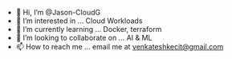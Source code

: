 - 👋 Hi, I’m @Jason-CloudG
- 👀 I’m interested in ... Cloud Workloads
- 🌱 I’m currently learning ... Docker, terraform
- 💞️ I’m looking to collaborate on ... AI & ML
- 📫 How to reach me ... email me at venkateshkecit@gmail.com

<!---
Jason-CloudG/Jason-CloudG is a ✨ special ✨ repository because its `README.md` (this file) appears on your GitHub profile.
You can click the Preview link to take a look at your changes.
--->
